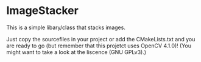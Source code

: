 # ImageStacker
This is a simple libary/class that stacks images.

Just copy the sourcefiles in your project or add the CMakeLists.txt and you are ready to go (but remember that this projetct uses OpenCV 4.1.0)!
(You might want to take a look at the liscence (GNU GPLv3).)
